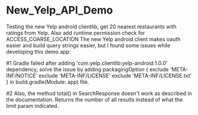 # New_Yelp_API_Demo

Testing the new Yelp android clientlib, get 20 nearest restaurants with ratings from Yelp. Also add runtime permission 
check for ACCESS_COARSE_LOCATION
The new Yelp android client makes oauth easier and build query strings easier, but I found some issues while developing this demo app:

#1 Gradle failed after adding 'com.yelp.clientlib:yelp-android:1.0.0' dependency, solve the issue by adding 
packagingOption {
  exclude 'META-INF/NOTICE'
  exclude 'META-INF/LICENSE'
  exclude 'META-INF/LICENSE.txt'
} 
in build.gradle(Module: app) file. 

#2 Also, the method total() in SearchResponse doesn't work as described in the documentation. Returns the number of all results 
instead of what the limit param indicated.
